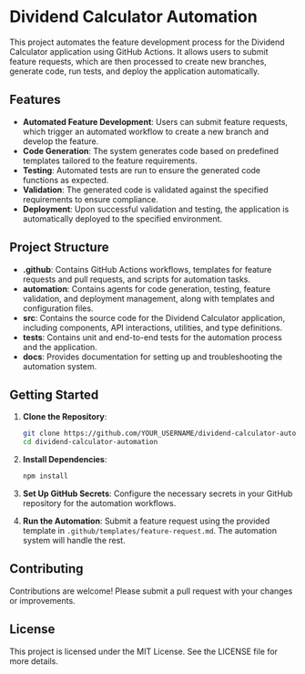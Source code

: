 # Dividend Calculator Automation

This project automates the feature development process for the Dividend Calculator application using GitHub Actions. It allows users to submit feature requests, which are then processed to create new branches, generate code, run tests, and deploy the application automatically.

## Features

- **Automated Feature Development**: Users can submit feature requests, which trigger an automated workflow to create a new branch and develop the feature.
- **Code Generation**: The system generates code based on predefined templates tailored to the feature requirements.
- **Testing**: Automated tests are run to ensure the generated code functions as expected.
- **Validation**: The generated code is validated against the specified requirements to ensure compliance.
- **Deployment**: Upon successful validation and testing, the application is automatically deployed to the specified environment.

## Project Structure

- **.github**: Contains GitHub Actions workflows, templates for feature requests and pull requests, and scripts for automation tasks.
- **automation**: Contains agents for code generation, testing, feature validation, and deployment management, along with templates and configuration files.
- **src**: Contains the source code for the Dividend Calculator application, including components, API interactions, utilities, and type definitions.
- **tests**: Contains unit and end-to-end tests for the automation process and the application.
- **docs**: Provides documentation for setting up and troubleshooting the automation system.

## Getting Started

1. **Clone the Repository**:
   ```bash
   git clone https://github.com/YOUR_USERNAME/dividend-calculator-automation.git
   cd dividend-calculator-automation
   ```

2. **Install Dependencies**:
   ```bash
   npm install
   ```

3. **Set Up GitHub Secrets**: Configure the necessary secrets in your GitHub repository for the automation workflows.

4. **Run the Automation**: Submit a feature request using the provided template in `.github/templates/feature-request.md`. The automation system will handle the rest.

## Contributing

Contributions are welcome! Please submit a pull request with your changes or improvements.

## License

This project is licensed under the MIT License. See the LICENSE file for more details.